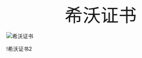 <div align='center' ><font size='70'>希沃证书</font></div>


![希沃证书](https://gitee.com/macmlmacml/ningxianfeng/raw/master/202202251107748.jpg)
 
!希沃证书2[](https://gitee.com/macmlmacml/ningxianfeng/raw/master/202202251125279.jpg)
